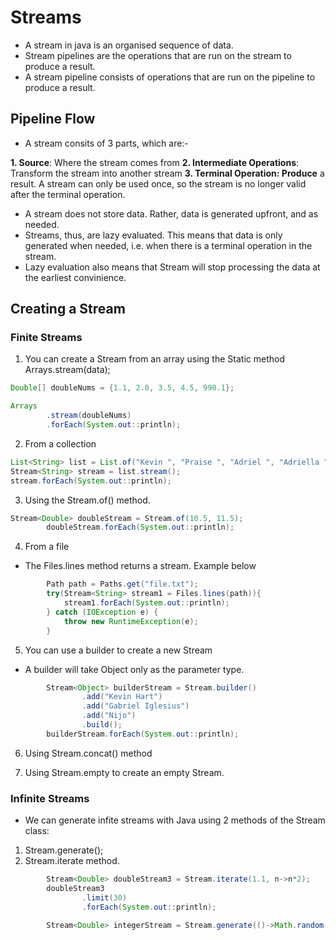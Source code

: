 # Streams 
 - A stream in java is an organised sequence of data. 
 - Stream pipelines are the operations that are run on the stream to produce a result. 
 - A stream pipeline consists of operations that are run on the pipeline to produce a result. 

## Pipeline Flow
 - A stream consits of 3 parts, which are:-

**1. Source**: Where the stream comes from
**2. Intermediate Operations**: Transform the stream into another stream
**3. Terminal Operation: Produce** a result. A stream can only be used once, so the stream is no longer valid after the terminal operation.
- A stream does not store data. Rather, data is generated upfront, and as needed.
- Streams, thus, are lazy evaluated. This means that data is only generated when needed, i.e. when there is a terminal operation in the stream. 
- Lazy evaluation also means that Stream will stop processing the data at the earliest convinience. 

## Creating a Stream 

### Finite Streams

1. You can create a Stream from an array using the Static method Arrays.stream(data);
````java
Double[] doubleNums = {1.1, 2.0, 3.5, 4.5, 990.1};

Arrays
        .stream(doubleNums)
        .forEach(System.out::println);
````
2. From a collection
````java
List<String> list = List.of("Kevin ", "Praise ", "Adriel ", "Adriella " );
Stream<String> stream = list.stream();
stream.forEach(System.out::println);
````
3. Using the Stream.of() method. 
`````java
Stream<Double> doubleStream = Stream.of(10.5, 11.5);
        doubleStream.forEach(System.out::println);
``````
4. From a file 
 - The Files.lines method returns a stream. Example below
`````java
        Path path = Paths.get("file.txt");
        try(Stream<String> stream1 = Files.lines(path)){
            stream1.forEach(System.out::println);
        } catch (IOException e) {
            throw new RuntimeException(e);
        }
``````

5. You can use a builder to create a new Stream
 - A builder will take Object only as the parameter type.

`````java
        Stream<Object> builderStream = Stream.builder()
                .add("Kevin Hart")
                .add("Gabriel Iglesius")
                .add("Nijo")
                .build();
        builderStream.forEach(System.out::println);
``````

6. Using Stream.concat() method

7. Using Stream.empty to create an empty Stream. 


### Infinite Streams
 - We can generate infite streams with Java using 2 methods of the Stream class: 
1. Stream.generate();
2. Stream.iterate method. 

`````java
        Stream<Double> doubleStream3 = Stream.iterate(1.1, n->n*2);
        doubleStream3
                .limit(30)
                .forEach(System.out::println);

        Stream<Double> integerStream = Stream.generate(()->Math.random());
``````
